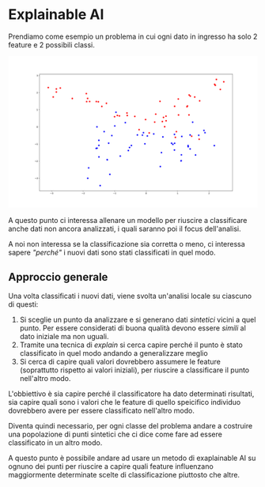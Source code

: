 # Explainable AI

Prendiamo come esempio un problema in cui
ogni dato in ingresso ha solo 2 feature e 2
possibili classi.

![dataset](images/dataset.svg)

A questo punto ci interessa allenare un
modello per riuscire a classificare anche dati
non ancora analizzati, i quali saranno poi
il focus dell'analisi.

A noi non interessa se la classificazione sia
corretta o meno, ci interessa sapere _"perché"_
i nuovi dati sono stati classificati in quel
modo.

## Approccio generale

Una volta classificati i nuovi dati, viene
svolta un'analisi locale su ciascuno di
questi:

1. Si sceglie un punto da analizzare e si
   generano dati _sintetici_ vicini a quel
   punto. Per essere considerati di buona
   qualità devono essere _simili_ al dato
   iniziale ma non uguali.
2. Tramite una tecnica di _explain_ si cerca
   capire perché il punto è stato classificato
   in quel modo andando a generalizzare meglio
3. Si cerca di capire quali valori dovrebbero
   assumere le feature (soprattutto rispetto ai
   valori iniziali), per riuscire a classificare
   il punto nell'altro modo.

L'obbiettivo è sia capire perché il
classificatore ha dato determinati risultati,
sia capire quali sono i valori che le feature
di quello speicifico individuo dovrebbero
avere per essere classificato nell'altro modo.

Diventa quindi necessario, per ogni classe
del problema andare a costruire una popolazione
di punti sintetici che ci dice come fare ad
essere classificato in un altro modo.

A questo punto è possibile andare ad usare un
metodo di exaplainable AI su ognuno dei punti
per riuscire a capire quali feature influenzano
maggiormente determinate scelte di
classificazione piuttosto che altre.
